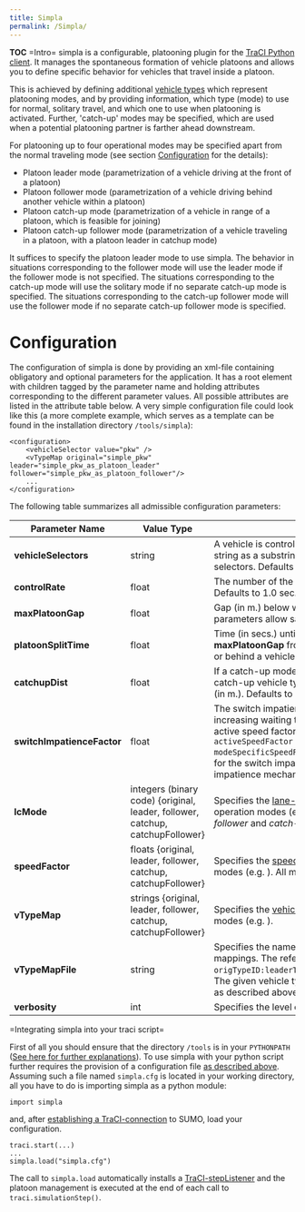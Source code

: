 ```yaml
---
title: Simpla
permalink: /Simpla/
---
```


__TOC__
=Intro= simpla is a configurable, platooning plugin for the [TraCI Python client](/TraCI/Interfacing_TraCI_from_Python "wikilink"). It manages the spontaneous formation of vehicle platoons and allows you to define specific behavior for vehicles that travel inside a platoon.

This is achieved by defining additional [vehicle types](/Definition_of_Vehicles,_Vehicle_Types,_and_Routes#Vehicle_Types "wikilink") which represent platooning modes, and by providing information, which type (mode) to use for normal, solitary travel, and which one to use when platooning is activated. Further, 'catch-up' modes may be specified, which are used when a potential platooning partner is farther ahead downstream.

For platooning up to four operational modes may be specified apart from the normal traveling mode (see section [Configuration](/simpla#configuration "wikilink") for the details):

-   Platoon leader mode (parametrization of a vehicle driving at the front of a platoon)
-   Platoon follower mode (parametrization of a vehicle driving behind another vehicle within a platoon)
-   Platoon catch-up mode (parametrization of a vehicle in range of a platoon, which is feasible for joining)
-   Platoon catch-up follower mode (parametrization of a vehicle traveling in a platoon, with a platoon leader in catchup mode)

It suffices to specify the platoon leader mode to use simpla. The behavior in situations corresponding to the follower mode will use the leader mode if the follower mode is not specified. The situations corresponding to the catch-up mode will use the solitary mode if no separate catch-up mode is specified. The situations corresponding to the catch-up follower mode will use the follower mode if no separate catch-up follower mode is specified.

Configuration
=============

The configuration of simpla is done by providing an xml-file containing obligatory and optional parameters for the application. It has a root element with children tagged by the parameter name and holding attributes corresponding to the different parameter values. All possible attributes are listed in the attribute table below. A very simple configuration file could look like this (a more complete example, which serves as a template can be found in the installation directory `/tools/simpla`):

    <configuration>
        <vehicleSelector value="pkw" />
        <vTypeMap original="simple_pkw" leader="simple_pkw_as_platoon_leader"  follower="simple_pkw_as_platoon_follower"/>
        ...
    </configuration>

The following table summarizes all admissible configuration parameters:

| Parameter Name             | Value Type                                                                    | Description                                                                                                                                                                                                                                                                                                                                                                                                                                           |
|----------------------------|-------------------------------------------------------------------------------|-------------------------------------------------------------------------------------------------------------------------------------------------------------------------------------------------------------------------------------------------------------------------------------------------------------------------------------------------------------------------------------------------------------------------------------------------------|
| **vehicleSelectors**       | string                                                                        | A vehicle is controlled by simpla if its vehicle type id has a given vehicle selector string as a substring. The given value may be a comma-separated list of selectors. Defaults to an empty string, which selects all vehicles for control.                                                                                                                                                                                                         |
| **controlRate**            | float                                                                         | The number of the updates (per seconds) for the platoon management logic. Defaults to 1.0 sec.                                                                                                                                                                                                                                                                                                                                                        |
| **maxPlatoonGap**          | float                                                                         | Gap (in m.) below which vehicles are considered as a platoon (if their vType parameters allow safe traveling for the actual situation). Defaults to 15 m.                                                                                                                                                                                                                                                                                             |
| **platoonSplitTime**       | float                                                                         | Time (in secs.) until a vehicle which maintains a distance larger than **maxPlatoonGap** from its leader within the platoon (or travels on a different lane or behind a vehicle not belonging to its platoon) is split off. Defaults to 3.0 secs.                                                                                                                                                                                                     |
| **catchupDist**            | float                                                                         | If a catch-up mode was defined, vehicles switch their type to the corresponding catch-up vehicle type as soon as a platoon is ahead closer than the given value (in m.). Defaults to 50.0 m.                                                                                                                                                                                                                                                          |
| **switchImpatienceFactor** | float                                                                         | The switch impatience factor determines the magnitude of the effect that an increasing waiting time for a mode switch (due to safety constraints) has on the active speed factor of a vehicle. The active speed factor is calculated as `activeSpeedFactor = modeSpecificSpeedFactor/(1+impatienceFactor*waitingTime)`. The default value for the switch impatience factor is 0.1. Providing values &lt;= 0 will deactivate the impatience mechanism. |
| **lcMode**                 | integers (binary code) {original, leader, follower, catchup, catchupFollower} | Specifies the [lane-change modes](/TraCI/Change_Vehicle_State#lane_change_mode_.280xb6.29 "wikilink") to be used during the corresponding operation modes (e.g. ). The modes *leader* and *original* default to 594 and *follower* and *catch-up* modes default to 514.                                                                                                                                                                               |
| **speedFactor**            | floats {original, leader, follower, catchup, catchupFollower}                 | Specifies the [speed factors](/Definition_of_Vehicles,_Vehicle_Types,_and_Routes#Speed_Distributions "wikilink") to be used during the corresponding operation modes (e.g. ). All modes default to 1.0.                                                                                                                                                                                                                                               |
| **vTypeMap**               | strings {original, leader, follower, catchup, catchupFollower}                | Specifies the [vehicle types](/Definition_of_Vehicles,_Vehicle_Types,_and_Routes#Vehicle_Types "wikilink") to be used during the corresponding operation modes (e.g. ).                                                                                                                                                                                                                                                                               |
| **vTypeMapFile**           | string                                                                        | Specifies the name of a file containing the specification of vehicle type mappings. The referenced file should contain lines of the form `origTypeID:leaderTypeID:followerTypeID:catchupTypeID:catchupFollowerTypeID`. The given vehicle type IDs can be empty strings leading to the default behavior as described above.                                                                                                                            |
| **verbosity**              | int                                                                           | Specifies the level of output during the simulation.                                                                                                                                                                                                                                                                                                                                                                                                  |

=Integrating simpla into your traci script=

First of all you should ensure that the directory `/tools` is in your `PYTHONPATH` ([See here for further explanations](/TraCI/Interfacing_TraCI_from_Python#importing_traci_in_a_script "wikilink")). To use simpla with your python script further requires the provision of a configuration file [as described above](/simpla#configuration "wikilink"). Assuming such a file named `simpla.cfg` is located in your working directory, all you have to do is importing simpla as a python module:

    import simpla

and, after [establishing a TraCI-connection](/TraCI/Interfacing_TraCI_from_Python#First_Steps "wikilink") to SUMO, load your configuration.

    traci.start(...)
    ...
    simpla.load("simpla.cfg")

The call to `simpla.load` automatically installs a [TraCI-stepListener](/TraCI/Interfacing_TraCI_from_Python#Adding_a_StepListener "wikilink") and the platoon management is executed at the end of each call to `traci.simulationStep()`.